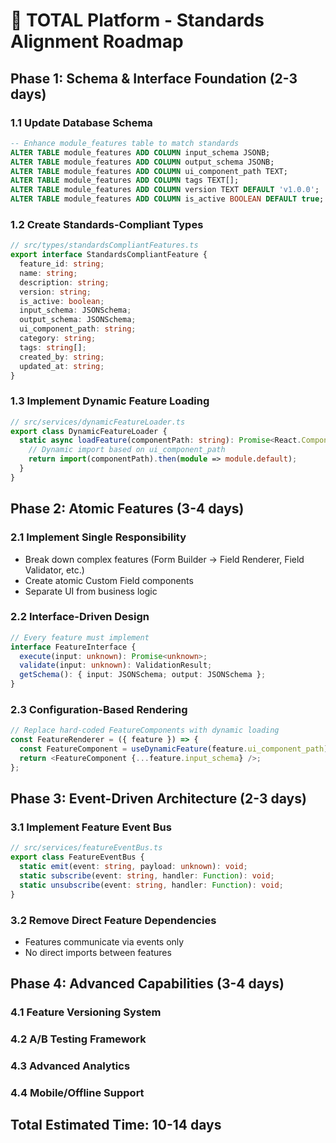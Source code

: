 # 🎯 TOTAL Platform - Standards Alignment Roadmap

## **Phase 1: Schema & Interface Foundation (2-3 days)**

### 1.1 Update Database Schema
```sql
-- Enhance module_features table to match standards
ALTER TABLE module_features ADD COLUMN input_schema JSONB;
ALTER TABLE module_features ADD COLUMN output_schema JSONB;
ALTER TABLE module_features ADD COLUMN ui_component_path TEXT;
ALTER TABLE module_features ADD COLUMN tags TEXT[];
ALTER TABLE module_features ADD COLUMN version TEXT DEFAULT 'v1.0.0';
ALTER TABLE module_features ADD COLUMN is_active BOOLEAN DEFAULT true;
```

### 1.2 Create Standards-Compliant Types
```typescript
// src/types/standardsCompliantFeatures.ts
export interface StandardsCompliantFeature {
  feature_id: string;
  name: string;
  description: string;
  version: string;
  is_active: boolean;
  input_schema: JSONSchema;
  output_schema: JSONSchema;
  ui_component_path: string;
  category: string;
  tags: string[];
  created_by: string;
  updated_at: string;
}
```

### 1.3 Implement Dynamic Feature Loading
```typescript
// src/services/dynamicFeatureLoader.ts
export class DynamicFeatureLoader {
  static async loadFeature(componentPath: string): Promise<React.ComponentType> {
    // Dynamic import based on ui_component_path
    return import(componentPath).then(module => module.default);
  }
}
```

## **Phase 2: Atomic Features (3-4 days)**

### 2.1 Implement Single Responsibility
- Break down complex features (Form Builder → Field Renderer, Field Validator, etc.)
- Create atomic Custom Field components
- Separate UI from business logic

### 2.2 Interface-Driven Design
```typescript
// Every feature must implement
interface FeatureInterface {
  execute(input: unknown): Promise<unknown>;
  validate(input: unknown): ValidationResult;
  getSchema(): { input: JSONSchema; output: JSONSchema };
}
```

### 2.3 Configuration-Based Rendering
```typescript
// Replace hard-coded FeatureComponents with dynamic loading
const FeatureRenderer = ({ feature }) => {
  const FeatureComponent = useDynamicFeature(feature.ui_component_path);
  return <FeatureComponent {...feature.input_schema} />;
};
```

## **Phase 3: Event-Driven Architecture (2-3 days)**

### 3.1 Implement Feature Event Bus
```typescript
// src/services/featureEventBus.ts
export class FeatureEventBus {
  static emit(event: string, payload: unknown): void;
  static subscribe(event: string, handler: Function): void;
  static unsubscribe(event: string, handler: Function): void;
}
```

### 3.2 Remove Direct Feature Dependencies
- Features communicate via events only
- No direct imports between features

## **Phase 4: Advanced Capabilities (3-4 days)**

### 4.1 Feature Versioning System
### 4.2 A/B Testing Framework
### 4.3 Advanced Analytics
### 4.4 Mobile/Offline Support

## **Total Estimated Time: 10-14 days** 